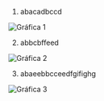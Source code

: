 1. abacadbccd

![Gráfica 1](Grafica1.png)

2. abbcbffeed

![Gráfica 2](Grafica2.png)

3. abaeebbcceedfgifighg

![Gráfica 3](Grafica3.png)